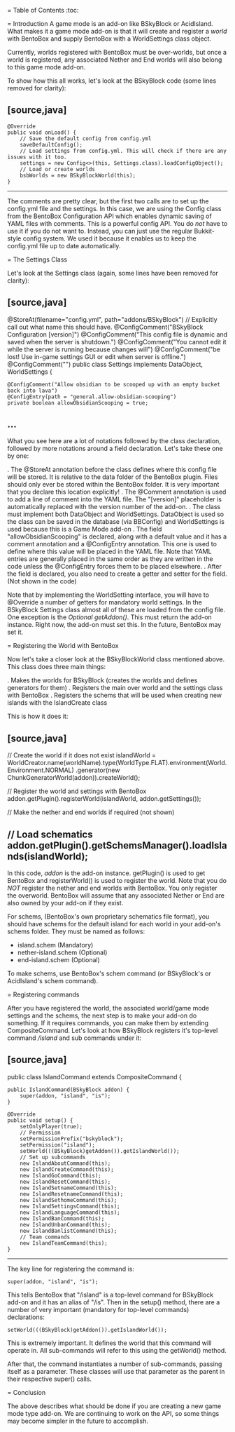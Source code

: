 = Table of Contents
:toc:

= Introduction
A game mode is an add-on like BSkyBlock or AcidIsland. What makes it a game mode add-on is that it will create and register a *world* with BentoBox and supply BentoBox with a WorldSettings class object.

Currently, worlds registered with BentoBox must be over-worlds, but once a world is registered, any associated Nether and End worlds will also belong to this game mode add-on.

To show how this all works, let's look at the BSkyBlock code (some lines removed for clarity):

[source,java]
----
    @Override
    public void onLoad() {
        // Save the default config from config.yml
        saveDefaultConfig();
        // Load settings from config.yml. This will check if there are any issues with it too.
        settings = new Config<>(this, Settings.class).loadConfigObject();
        // Load or create worlds
        bsbWorlds = new BSkyBlockWorld(this);
    }
----

The comments are pretty clear, but the first two calls are to set up the config.yml file and the settings. In this case, we are using the Config class from the BentoBox Configuration API which enables dynamic saving of YAML files with comments. This is a powerful config API. You do *not* have to use it if you do not want to. Instead, you can just use the regular Bukkit-style config system. We used it because it enables us to keep the config.yml file up to date automatically.

= The Settings Class

Let's look at the Settings class (again, some lines have been removed for clarity):

[source,java]
----
@StoreAt(filename="config.yml", path="addons/BSkyBlock") // Explicitly call out what name this should have.
@ConfigComment("BSkyBlock Configuration [version]")
@ConfigComment("This config file is dynamic and saved when the server is shutdown.")
@ConfigComment("You cannot edit it while the server is running because changes will")
@ConfigComment("be lost! Use in-game settings GUI or edit when server is offline.")
@ConfigComment("")
public class Settings implements DataObject, WorldSettings {

    @ConfigComment("Allow obsidian to be scooped up with an empty bucket back into lava")
    @ConfigEntry(path = "general.allow-obsidian-scooping")
    private boolean allowObsidianScooping = true;

...
----

What you see here are a lot of notations followed by the class declaration, followed by more notations around a field declaration. Let's take these one by one:

. The @StoreAt annotation before the class defines where this config file will be stored. It is relative to the data folder of the BentoBox plugin. Files should only ever be stored within the BentoBox folder. It is very important that you declare this location explicitly!
. The @Comment annotation is used to add a line of comment into the YAML file. The "[version]" placeholder is automatically replaced with the version number of the add-on.
. The class must implement both DataObject and WorldSettings. DataObject is used so the class can be saved in the database (via BBConfig) and WorldSettings is used because this is a Game Mode add-on
. The field "allowObsidianScooping" is declared, along with a default value and it has a comment annotation and a @ConfigEntry annotation. This one is used to define where this value will be placed in the YAML file. Note that YAML entries are generally placed in the same order as they are written in the code unless the @ConfigEntry forces them to be placed elsewhere.
. After the field is declared, you also need to create a getter and setter for the field. (Not shown in the code)

Note that by implementing the WorldSetting interface, you will have to @Override a number of getters for mandatory world settings. In the BSkyBlock Settings class almost all of these are loaded from the config file. One exception is the *Optional<Addon> getAddon()*. This must return the add-on instance. Right now, the add-on must set this. In the future, BentoBox may set it.

= Registering the World with BentoBox

Now let's take a closer look at the BSkyBlockWorld class mentioned above. This class does three main things:

. Makes the worlds for BSkyBlock (creates the worlds and defines generators for them)
. Registers the main over world and the settings class with BentoBox
. Registers the schems that will be used when creating new islands with the IslandCreate class

This is how it does it:

[source,java]
----
// Create the world if it does not exist
islandWorld = WorldCreator.name(worldName).type(WorldType.FLAT).environment(World.Environment.NORMAL)
    .generator(new ChunkGeneratorWorld(addon)).createWorld();

// Register the world and settings with BentoBox
addon.getPlugin().registerWorld(islandWorld, addon.getSettings());

// Make the nether and end worlds if required (not shown)

// Load schematics
addon.getPlugin().getSchemsManager().loadIslands(islandWorld);
----

In this code, *addon* is the add-on instance. getPlugin() is used to get BentoBox and registerWorld() is used to register the world. Note that you do *NOT* register the nether and end worlds with BentoBox. You only register the overworld. BentoBox will assume that any associated Nether or End are also owned by your add-on if they exist.

For schems, (BentoBox's own proprietary schematics file format), you should have schems for the default island for each world in your add-on's schems folder. They must be named as follows:

* island.schem (Mandatory)
* nether-island.schem (Optional)
* end-island.schem (Optional)

To make schems, use BentoBox's schem command (or BSkyBlock's or AcidIsland's schem command).

= Registering commands

After you have registered the world, the associated world/game mode settings and the schems, the next step is to make your add-on do something. If it requires commands, you can make them by extending CompositeCommand. Let's look at how BSkyBlock registers it's top-level command */island* and sub commands under it:

[source,java]
----
public class IslandCommand extends CompositeCommand {

    public IslandCommand(BSkyBlock addon) {
        super(addon, "island", "is");
    }

    @Override
    public void setup() {
        setOnlyPlayer(true);
        // Permission
        setPermissionPrefix("bskyblock");
        setPermission("island");
        setWorld(((BSkyBlock)getAddon()).getIslandWorld());
        // Set up subcommands
        new IslandAboutCommand(this);
        new IslandCreateCommand(this);
        new IslandGoCommand(this);
        new IslandResetCommand(this);
        new IslandSetnameCommand(this);
        new IslandResetnameCommand(this);
        new IslandSethomeCommand(this);
        new IslandSettingsCommand(this);
        new IslandLanguageCommand(this);
        new IslandBanCommand(this);
        new IslandUnbanCommand(this);
        new IslandBanlistCommand(this);
        // Team commands
        new IslandTeamCommand(this);
    }
----

The key line for registering the command is:

```
super(addon, "island", "is");
```

This tells BentoBox that "/island" is a top-level command for BSkyBlock add-on and it has an alias of "/is". Then in the setup() method, there are a number of very important (mandatory for top-level commands) declarations:

```
setWorld(((BSkyBlock)getAddon()).getIslandWorld());
```

This is extremely important. It defines the world that this command will operate in. All sub-commands will refer to this using the getWorld() method. 

After that, the command instantiates a number of sub-commands, passing itself as a parameter. These classes will use that parameter as the parent in their respective super() calls.

= Conclusion

The above describes what should be done if you are creating a new game mode type add-on. We are continuing to work on the API, so some things may become simpler in the future to accomplish.

